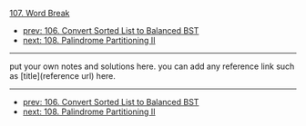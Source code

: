 [107. Word Break](http://www.lintcode.com/problem/word-break)

- [prev: 106. Convert Sorted List to Balanced BST](106-convert-sorted-list-to-balanced-bst.md)
- [next: 108. Palindrome Partitioning II](108-palindrome-partitioning-ii.md)

---

put your own notes and solutions here.
you can add any reference link such as [title](reference url) here.

---

- [prev: 106. Convert Sorted List to Balanced BST](106-convert-sorted-list-to-balanced-bst.md)
- [next: 108. Palindrome Partitioning II](108-palindrome-partitioning-ii.md)
